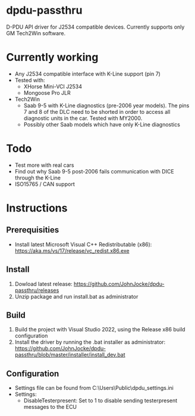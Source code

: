 # dpdu-passthru
D-PDU API driver for J2534 compatible devices. Currently supports only GM Tech2Win software.

# Currently working
* Any J2534 compatible interface with K-Line support (pin 7)
* Tested with:
  * XHorse Mini-VCI J2534
  * Mongoose Pro JLR
* Tech2Win
  * Saab 9-5 with K-Line diagnostics (pre-2006 year models). The pins 7 and 8 of the DLC need to be shorted in order to access all diagnostic units in the car. Tested with MY2000.
  * Possibly other Saab models which have only K-Line diagnostics

# Todo
* Test more with real cars
* Find out why Saab 9-5 post-2006 fails communication with DICE through the K-Line 
* ISO15765 / CAN support

# Instructions
## Prerequisities
* Install latest Microsoft Visual C++ Redistributable (x86): https://aka.ms/vs/17/release/vc_redist.x86.exe

## Install
1. Dowload latest release: https://github.com/JohnJocke/dpdu-passthru/releases
1. Unzip package and run install.bat as administrator
    
## Build
1. Build the project with Visual Studio 2022, using the Release x86 build configuration
1. Install the driver by running the .bat installer as administrator: https://github.com/JohnJocke/dpdu-passthru/blob/master/installer/install_dev.bat

## Configuration
* Settings file can be found from C:\Users\Public\dpdu_settings.ini
*  Settings:
   * DisableTesterpresent: Set to 1 to disable sending testerpresent messages to the ECU
